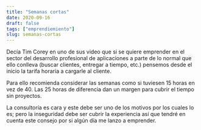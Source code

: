 ```yaml
---
title: "Semanas cortas"
date: 2020-09-16
draft: false
tags: ["emprendiemiento"]
slug: semanas-cortas
---
```

Decía Tim Corey en uno de sus video que si se quiere emprender en el sector del desarrollo profesional de aplicaciones a parte de lo normal que ello conlleva (buscar clientes, entregar a tiempo, etc.) pensemos desde el inicio la tarifa horaria a cargarle al cliente.

Para ello recomienda considerar las semanas como si tuviesen 15 horas en vez de 40. Las 25 horas de diferencia dan un margen para cubrir el tiempo sin proyectos.

La consultoría es cara y este debe ser uno de los motivos por los cuales lo es; pero la inseguridad debe ser cubrir la experiencia así que tendré en cuenta este consejo por si algún día me lanzo a emprender.
